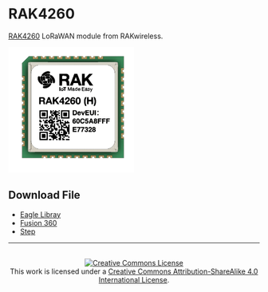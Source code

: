 # RAK4260

[RAK4260][1] LoRaWAN module from RAKwireless.

<img src="image/RAK4260.gif" alt="polypanels-oled" width="50%">

## Download File

* <a rel="eagle" href="https://github.com/ricaun/RAK4260/raw/master/file/RAK4260.lbr" download target="_blank">Eagle Libray</a>
* <a rel="fusion" href="https://a360.co/2rBIWIx">Fusion 360</a>
* <a rel="step" href="https://github.com/ricaun/RAK4260/raw/master/file/RAK4260.step" download target="_blank">Step</a>

----
<br>
<div align="center">
<a rel="license" href="https://creativecommons.org/licenses/by-sa/4.0/"><img alt="Creative Commons License" style="border-width:0" src="https://i.creativecommons.org/l/by-sa/4.0/88x31.png" /></a><br />This work is licensed under a <a rel="license" href="https://creativecommons.org/licenses/by-sa/4.0/">Creative Commons Attribution-ShareAlike 4.0 International License</a>.
</div>

[1]: https://www.rakwireless.com/en-int/products/rak4260/
